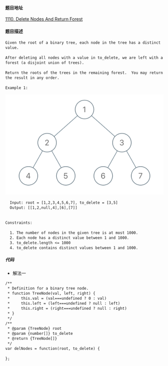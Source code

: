 #### 题目地址
[1110. Delete Nodes And Return Forest](https://leetcode.com/problems/delete-nodes-and-return-forest/)
#### 题目描述
```
Given the root of a binary tree, each node in the tree has a distinct value.

After deleting all nodes with a value in to_delete, we are left with a forest (a disjoint union of trees).

Return the roots of the trees in the remaining forest.  You may return the result in any order.

Example 1:
```
![1](../../assets/tree/2020-12-27/1.png)
```
  Input: root = [1,2,3,4,5,6,7], to_delete = [3,5]
  Output: [[1,2,null,4],[6],[7]]
 

Constraints:

  1. The number of nodes in the given tree is at most 1000.
  2. Each node has a distinct value between 1 and 1000.
  3. to_delete.length <= 1000
  4. to_delete contains distinct values between 1 and 1000.
```
##### 代码

- 解法一
```
/**
 * Definition for a binary tree node.
 * function TreeNode(val, left, right) {
 *     this.val = (val===undefined ? 0 : val)
 *     this.left = (left===undefined ? null : left)
 *     this.right = (right===undefined ? null : right)
 * }
 */
/**
 * @param {TreeNode} root
 * @param {number[]} to_delete
 * @return {TreeNode[]}
 */
var delNodes = function(root, to_delete) {
    
};
```
